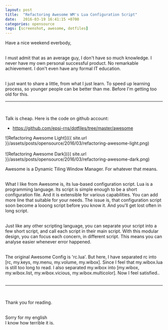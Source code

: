 ```yaml
---
layout: post
title:  "Refactoring Awesome WM's Lua Configuration Script"
date:   2016-03-19 16:41:15 +0700
categories: opensource
tags: [screenshot, awesome, dotfiles]
---
```


Have a nice weekend everbody,
<br/><br/>

I must admit that as an average guy, I don't have so much knowledge. I never have my own personal successful product. No remarkable achievement. I don't even have any formal IT education. 
<br/><br/>

I just want to share a little, from what I just learn. To speed up learning process, so younger people can be better than me. Before I'm getting too old for this.

* * *
<br/>

Talk is cheap. Here is the code on github account:

* <https://github.com/epsi-rns/dotfiles/tree/master/awesome>


![Refactoring Awesome Light]({{ site.url }}/assets/posts/opensource/2016/03/refactoring-awesome-light.png)
<br/><br/>
![Refactoring Awesome Dark]({{ site.url }}/assets/posts/opensource/2016/03/refactoring-awesome-dark.png)

Awesome is a Dynamic Tiling Window Manager. For whatever that means.
<br/><br/>

What I like from Awesome is, its lua-based configuration script. Lua is a programming language. Its script is simple enough to be a short configuration file. And it is extensible for various capabilities. You can add more line that suitable for your needs. The issue is, that configuration script soon become a looong script before you know it. And you'll get lost often in long script.
<br/><br/>

Just like any other scripting language, you can separate your script into a few short script, and call each script in their main script. With this modular design, you can focus each concern, in different script. This means you can analyse easier whenever error happened.
<br/><br/>

The original Awesome Config is 'rc.lua'. But here, I have separated rc into [rc, my.keys, my.menu, my.volume, my.wibox]. Since I feel that my.wibox.lua is still too long to read. I also separated my.wibox into [my.wibox, my.wibox.list, my.wibox.vicious, my.wibox.multicolor]. Now I feel satisfied..
<br/><br/>

* * *
<br/>

Thank you for reading.
<br/><br/>

Sorry for my english<br/>
I know how terrible it is.
